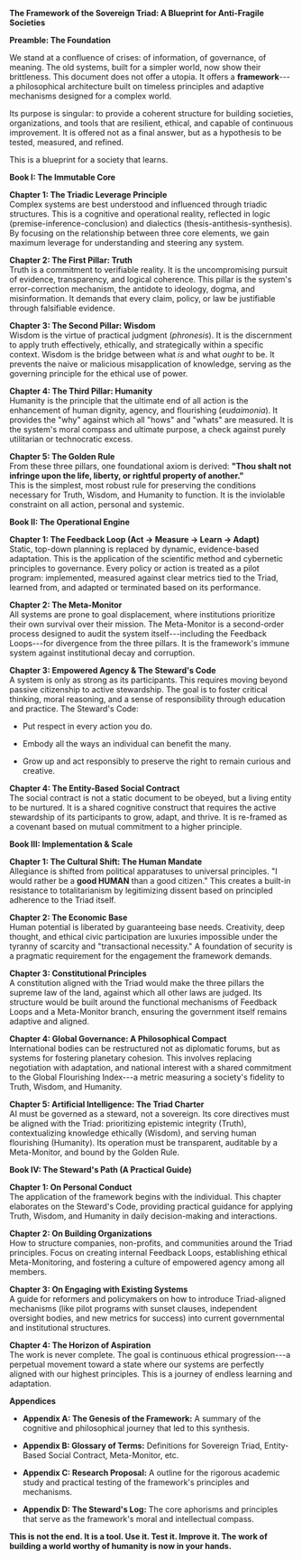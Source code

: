 **The Framework of the Sovereign Triad: A Blueprint for Anti-Fragile
Societies**

**Preamble: The Foundation**

We stand at a confluence of crises: of information, of governance, of
meaning. The old systems, built for a simpler world, now show their
brittleness. This document does not offer a utopia. It offers
a **framework**---a philosophical architecture built on timeless
principles and adaptive mechanisms designed for a complex world.

Its purpose is singular: to provide a coherent structure for building
societies, organizations, and tools that are resilient, ethical, and
capable of continuous improvement. It is offered not as a final answer,
but as a hypothesis to be tested, measured, and refined.

This is a blueprint for a society that learns.

**Book I: The Immutable Core**

**Chapter 1: The Triadic Leverage Principle**\
Complex systems are best understood and influenced through triadic
structures. This is a cognitive and operational reality, reflected in
logic (premise-inference-conclusion) and dialectics
(thesis-antithesis-synthesis). By focusing on the relationship between
three core elements, we gain maximum leverage for understanding and
steering any system.

**Chapter 2: The First Pillar: Truth**\
Truth is a commitment to verifiable reality. It is the uncompromising
pursuit of evidence, transparency, and logical coherence. This pillar is
the system\'s error-correction mechanism, the antidote to ideology,
dogma, and misinformation. It demands that every claim, policy, or law
be justifiable through falsifiable evidence.

**Chapter 3: The Second Pillar: Wisdom**\
Wisdom is the virtue of practical judgment (*phronesis*). It is the
discernment to apply truth effectively, ethically, and strategically
within a specific context. Wisdom is the bridge between what *is* and
what *ought* to be. It prevents the naive or malicious misapplication of
knowledge, serving as the governing principle for the ethical use of
power.

**Chapter 4: The Third Pillar: Humanity**\
Humanity is the principle that the ultimate end of all action is the
enhancement of human dignity, agency, and flourishing (*eudaimonia*). It
provides the \"why\" against which all \"hows\" and \"whats\" are
measured. It is the system\'s moral compass and ultimate purpose, a
check against purely utilitarian or technocratic excess.

**Chapter 5: The Golden Rule**\
From these three pillars, one foundational axiom is derived: **\"Thou
shalt not infringe upon the life, liberty, or rightful property of
another.\"**\
This is the simplest, most robust rule for preserving the conditions
necessary for Truth, Wisdom, and Humanity to function. It is the
inviolable constraint on all action, personal and systemic.

**Book II: The Operational Engine**

**Chapter 1: The Feedback Loop (Act -\> Measure -\> Learn -\> Adapt)**\
Static, top-down planning is replaced by dynamic, evidence-based
adaptation. This is the application of the scientific method and
cybernetic principles to governance. Every policy or action is treated
as a pilot program: implemented, measured against clear metrics tied to
the Triad, learned from, and adapted or terminated based on its
performance.

**Chapter 2: The Meta-Monitor**\
All systems are prone to goal displacement, where institutions
prioritize their own survival over their mission. The Meta-Monitor is a
second-order process designed to audit the system itself---including the
Feedback Loops---for divergence from the three pillars. It is the
framework\'s immune system against institutional decay and corruption.

**Chapter 3: Empowered Agency & The Steward\'s Code**\
A system is only as strong as its participants. This requires moving
beyond passive citizenship to active stewardship. The goal is to foster
critical thinking, moral reasoning, and a sense of responsibility
through education and practice. The Steward\'s Code:

-   Put respect in every action you do.

-   Embody all the ways an individual can benefit the many.

-   Grow up and act responsibly to preserve the right to remain curious
    and creative.

**Chapter 4: The Entity-Based Social Contract**\
The social contract is not a static document to be obeyed, but a living
entity to be nurtured. It is a shared cognitive construct that requires
the active stewardship of its participants to grow, adapt, and thrive.
It is re-framed as a covenant based on mutual commitment to a higher
principle.

**Book III: Implementation & Scale**

**Chapter 1: The Cultural Shift: The Human Mandate**\
Allegiance is shifted from political apparatuses to universal
principles. \"I would rather be a **good HUMAN** than a good citizen.\"
This creates a built-in resistance to totalitarianism by legitimizing
dissent based on principled adherence to the Triad itself.

**Chapter 2: The Economic Base**\
Human potential is liberated by guaranteeing base needs. Creativity,
deep thought, and ethical civic participation are luxuries impossible
under the tyranny of scarcity and \"transactional necessity.\" A
foundation of security is a pragmatic requirement for the engagement the
framework demands.

**Chapter 3: Constitutional Principles**\
A constitution aligned with the Triad would make the three pillars the
supreme law of the land, against which all other laws are judged. Its
structure would be built around the functional mechanisms of Feedback
Loops and a Meta-Monitor branch, ensuring the government itself remains
adaptive and aligned.

**Chapter 4: Global Governance: A Philosophical Compact**\
International bodies can be restructured not as diplomatic forums, but
as systems for fostering planetary cohesion. This involves replacing
negotiation with adaptation, and national interest with a shared
commitment to the Global Flourishing Index---a metric measuring a
society\'s fidelity to Truth, Wisdom, and Humanity.

**Chapter 5: Artificial Intelligence: The Triad Charter**\
AI must be governed as a steward, not a sovereign. Its core directives
must be aligned with the Triad: prioritizing epistemic integrity
(Truth), contextualizing knowledge ethically (Wisdom), and serving human
flourishing (Humanity). Its operation must be transparent, auditable by
a Meta-Monitor, and bound by the Golden Rule.

**Book IV: The Steward\'s Path (A Practical Guide)**

**Chapter 1: On Personal Conduct**\
The application of the framework begins with the individual. This
chapter elaborates on the Steward\'s Code, providing practical guidance
for applying Truth, Wisdom, and Humanity in daily decision-making and
interactions.

**Chapter 2: On Building Organizations**\
How to structure companies, non-profits, and communities around the
Triad principles. Focus on creating internal Feedback Loops,
establishing ethical Meta-Monitoring, and fostering a culture of
empowered agency among all members.

**Chapter 3: On Engaging with Existing Systems**\
A guide for reformers and policymakers on how to introduce Triad-aligned
mechanisms (like pilot programs with sunset clauses, independent
oversight bodies, and new metrics for success) into current governmental
and institutional structures.

**Chapter 4: The Horizon of Aspiration**\
The work is never complete. The goal is continuous ethical
progression---a perpetual movement toward a state where our systems are
perfectly aligned with our highest principles. This is a journey of
endless learning and adaptation.

**Appendices**

-   **Appendix A: The Genesis of the Framework:** A summary of the
    cognitive and philosophical journey that led to this synthesis.

-   **Appendix B: Glossary of Terms:** Definitions for Sovereign Triad,
    Entity-Based Social Contract, Meta-Monitor, etc.

-   **Appendix C: Research Proposal:** A outline for the rigorous
    academic study and practical testing of the framework\'s principles
    and mechanisms.

-   **Appendix D: The Steward\'s Log:** The core aphorisms and
    principles that serve as the framework\'s moral and intellectual
    compass.

**This is not the end. It is a tool. Use it. Test it. Improve it. The
work of building a world worthy of humanity is now in your hands.**